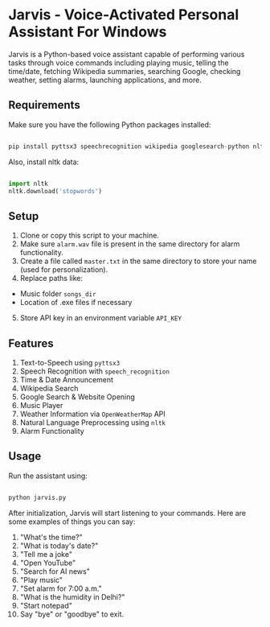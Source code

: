 # Jarvis - Voice-Activated Personal Assistant For Windows
Jarvis is a Python-based voice assistant capable of performing various tasks through voice commands including playing music, telling the time/date, fetching Wikipedia summaries, searching Google, checking weather, setting alarms, launching applications, and more.

## Requirements
Make sure you have the following Python packages installed:
```python

pip install pyttsx3 speechrecognition wikipedia googlesearch-python nltk

```
Also, install nltk data:
```python

import nltk
nltk.download('stopwords')

```
## Setup
1. Clone or copy this script to your machine.
2. Make sure `alarm.wav` file is present in the same directory for alarm functionality.
3. Create a file called `master.txt` in the same directory to store your name (used for personalization).
4. Replace paths like:
  + Music folder `songs_dir`
  + Location of .exe files if necessary
5. Store API key in an environment variable `API_KEY`

## Features
1. Text-to-Speech using `pyttsx3`
2. Speech Recognition with `speech_recognition`
3. Time & Date Announcement
4. Wikipedia Search
5. Google Search & Website Opening
6. Music Player
7. Weather Information via `OpenWeatherMap` API
8. Natural Language Preprocessing using `nltk`
9. Alarm Functionality

## Usage
Run the assistant using:
```python

python jarvis.py

```
After initialization, Jarvis will start listening to your commands. Here are some examples of things you can say:

1. "What's the time?"
2. "What is today's date?"
3. "Tell me a joke"
4. "Open YouTube"
5. "Search for AI news"
6. "Play music"
7. "Set alarm for 7:00 a.m."
8. "What is the humidity in Delhi?"
9. "Start notepad"
10. Say "bye" or "goodbye" to exit.
